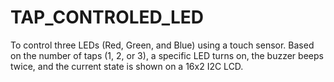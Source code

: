 # TAP_CONTROLED_LED
To control three LEDs (Red, Green, and Blue) using a touch sensor. Based on the number of taps (1, 2, or 3), a specific LED turns on, the buzzer beeps twice, and the current state is shown on a 16x2 I2C LCD.
